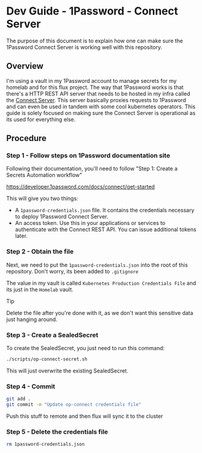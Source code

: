 # Dev Guide - 1Password - Connect Server 

The purpose of this document is to explain how one can make sure the 1Password Connect Server is working well with this repository. 

## Overview

I'm using a vault in my 1Password account to manage secrets for my homelab and for this flux project.  The way that 1Password works is that there's a HTTP REST API server that needs to be hosted in my infra called the [Connect Server](https://developer.1password.com/docs/connect/).  This server basically proxies requests to 1Password and can even be used in tandem with some cool kubernetes operators.  This guide is solely focused on making sure the Connect Server is operational as its used for everything else.

## Procedure

### Step 1 - Follow steps on 1Password documentation site

Following their documentation, you'll need to follow "Step 1: Create a Secrets Automation workflow"

https://developer.1password.com/docs/connect/get-started

This will give you two things:

- A `1password-credentials.json` file. It contains the credentials necessary to deploy 1Password Connect Server.
- An access token. Use this in your applications or services to authenticate with the Connect REST API. You can issue additional tokens later.

### Step 2 - Obtain the file

Next, we need to put the `1password-credentials.json` into the root of this repository.  Don't worry, its been added to `.gitignore`

The value in my vault is called `Kubernetes Production Credentials File` and its just in the `Homelab` vault.

>[!TIP]
> Delete the file after you're done with it, as we don't want this sensitive data just hanging around. 

### Step 3 - Create a SealedSecret

To create the SealedSecret, you just need to run this command:

```sh
./scripts/op-connect-secret.sh
```

This will just overwrite the existing SealedSecret.

### Step 4 - Commit

```sh
git add .
git commit -m "Update op-connect credentials file"
```

Push this stuff to remote and then flux will sync it to the cluster

### Step 5 - Delete the credentials file

```sh
rm 1password-credentials.json
```